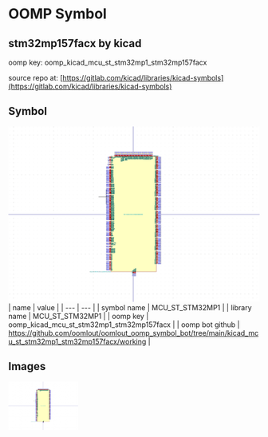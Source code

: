 # OOMP Symbol  
## stm32mp157facx  by kicad  
  
oomp key: oomp_kicad_mcu_st_stm32mp1_stm32mp157facx  
  
source repo at: [https://gitlab.com/kicad/libraries/kicad-symbols](https://gitlab.com/kicad/libraries/kicad-symbols)  
## Symbol  
  
[![working.png](working_600.png)](working.png)  
| name | value | 
| --- | --- | 
| symbol name | MCU_ST_STM32MP1 | 
| library name | MCU_ST_STM32MP1 | 
| oomp key | oomp_kicad_mcu_st_stm32mp1_stm32mp157facx | 
| oomp bot github | https://github.com/oomlout/oomlout_oomp_symbol_bot/tree/main/kicad_mcu_st_stm32mp1_stm32mp157facx/working | 
## Images  
  
[![working.png](working_140.png)](working.png)  
